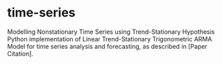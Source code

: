 # time-series
Modelling Nonstationary Time Series using Trend-Stationary Hypothesis
Python implementation of Linear Trend-Stationary Trigonometric ARMA Model for time series analysis and forecasting, as described in [Paper Citation].  
